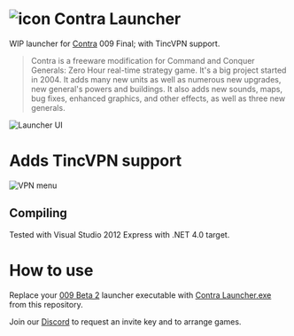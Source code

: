 # ![icon](https://user-images.githubusercontent.com/5067989/39086645-d642c65a-458c-11e8-92c4-189a1a704d2b.png) Contra Launcher

WIP launcher for [Contra](http://www.moddb.com/mods/contra) 009 Final; with TincVPN support.

>Contra is a freeware modification for Command and Conquer Generals: Zero Hour real-time strategy game. It's a big project started in 2004. It adds many new units as well as numerous new upgrades, new general's powers and buildings. It also adds new sounds, maps, bug fixes, enhanced graphics, and other effects, as well as three new generals.

![Launcher UI](https://user-images.githubusercontent.com/5067989/39086661-02fc7092-458d-11e8-9193-a10f4bef7f01.png)
# Adds TincVPN support

![VPN menu](https://user-images.githubusercontent.com/5067989/39086655-efb83fa2-458c-11e8-9aa7-f352d957ba44.png)
## Compiling

Tested with Visual Studio 2012 Express with .NET 4.0 target.

# How to use

Replace your [009 Beta 2](http://www.moddb.com/mods/contra/downloads/contra-009-beta-2) launcher executable with [Contra Launcher.exe](https://github.com/ThePredatorBG/contra-launcher/blob/master/Contra/bin/Debug/Contra%20Launcher.exe) from this repository.

Join our [Discord](https://discordapp.com/invite/015E6KXXHmdWFXCtt) to request an invite key and to arrange games.

